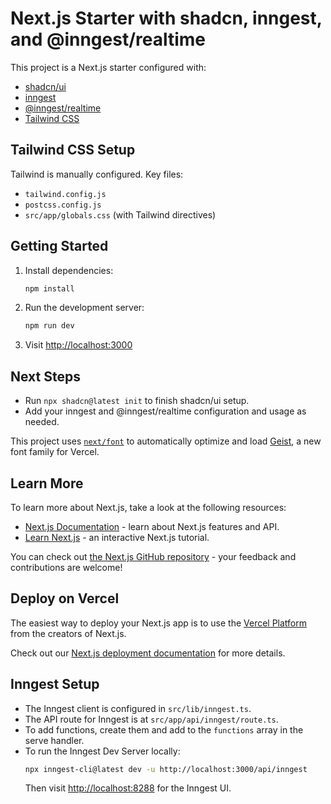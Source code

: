 # Next.js Starter with shadcn, inngest, and @inngest/realtime

This project is a Next.js starter configured with:

- [shadcn/ui](https://ui.shadcn.com/)
- [inngest](https://www.inngest.com/)
- [@inngest/realtime](https://www.inngest.com/docs/features/realtime)
- [Tailwind CSS](https://tailwindcss.com/)

## Tailwind CSS Setup

Tailwind is manually configured. Key files:

- `tailwind.config.js`
- `postcss.config.js`
- `src/app/globals.css` (with Tailwind directives)

## Getting Started

1. Install dependencies:
   ```bash
   npm install
   ```
2. Run the development server:
   ```bash
   npm run dev
   ```
3. Visit [http://localhost:3000](http://localhost:3000)

## Next Steps

- Run `npx shadcn@latest init` to finish shadcn/ui setup.
- Add your inngest and @inngest/realtime configuration and usage as needed.

This project uses [`next/font`](https://nextjs.org/docs/app/building-your-application/optimizing/fonts) to automatically optimize and load [Geist](https://vercel.com/font), a new font family for Vercel.

## Learn More

To learn more about Next.js, take a look at the following resources:

- [Next.js Documentation](https://nextjs.org/docs) - learn about Next.js features and API.
- [Learn Next.js](https://nextjs.org/learn) - an interactive Next.js tutorial.

You can check out [the Next.js GitHub repository](https://github.com/vercel/next.js) - your feedback and contributions are welcome!

## Deploy on Vercel

The easiest way to deploy your Next.js app is to use the [Vercel Platform](https://vercel.com/new?utm_medium=default-template&filter=next.js&utm_source=create-next-app&utm_campaign=create-next-app-readme) from the creators of Next.js.

Check out our [Next.js deployment documentation](https://nextjs.org/docs/app/building-your-application/deploying) for more details.

## Inngest Setup

- The Inngest client is configured in `src/lib/inngest.ts`.
- The API route for Inngest is at `src/app/api/inngest/route.ts`.
- To add functions, create them and add to the `functions` array in the serve handler.
- To run the Inngest Dev Server locally:
  ```bash
  npx inngest-cli@latest dev -u http://localhost:3000/api/inngest
  ```
  Then visit [http://localhost:8288](http://localhost:8288) for the Inngest UI.
